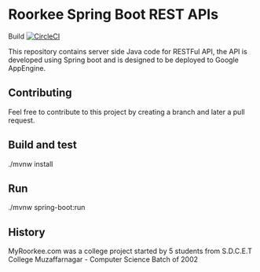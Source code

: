 # Roorkee Spring Boot REST APIs
Build [![CircleCI](https://circleci.com/gh/amitrke/rke.svg?style=svg)](https://circleci.com/gh/amitrke/rke)

This repository contains server side Java code for RESTFul API, the API is developed using Spring boot and is designed to be deployed to Google AppEngine.

## Contributing
Feel free to contribute to this project by creating a branch and later a pull request.

## Build and test
./mvnw install

## Run
./mvnw spring-boot:run

## History
MyRoorkee.com was a college project started by 5 students from S.D.C.E.T College Muzaffarnagar - Computer Science Batch of 2002